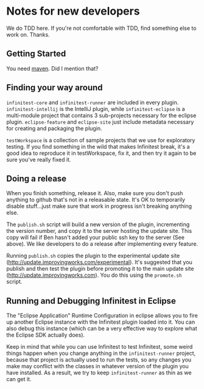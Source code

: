 Notes for new developers
=========================

We do TDD here. If you're not comfortable with TDD, find something else to work on. Thanks.

Getting Started
---------------

You need [maven](http://maven.apache.org/download.html). Did I mention that?

Finding your way around
------------------------

`infinitest-core` and `infinitest-runner` are included in every plugin. `infinitest-intellij` is the IntelliJ plugin, while `infinitest-eclipse` is a multi-module project that contains 3 sub-projects necessary for the eclipse plugin. `eclipse-feature` and `eclipse-site` just include metadata necessary for creating and packaging the plugin.

`testWorkspace` is a collection of sample projects that we use for exploratory testing. If you find something in the wild that makes Infinitest break, it's a good idea to reproduce it in testWorkspace, fix it, and then try it again to be sure you've really fixed it.

Doing a release
----------------

When you finish something, release it. Also, make sure you don't push anything to github that's not in a releasable state. It's OK to temporarily disable stuff...just make sure that work in progress isn't breaking anything else.

The `publish.sh` script will build a new version of the plugin, incrementing the version number, and copy it to the server hosting the update site. This copy will fail if Ben hasn't added your public ssh key to the server (See above). We like developers to do a release after implementing every feature.

Running `publish.sh` copies the plugin to the experimental update site (http://update.improvingworks.com/experimental). It's suggested that you publish and then test the plugin before promoting it to the main update site (http://update.improvingworks.com). You do this using the `promote.sh` script.

Running and Debugging Infinitest in Eclipse
--------------------------------------------

The "Eclipse Application" Runtime Configuration in eclipse allows you to fire up another Eclipse instance with the Infinitest plugin loaded into it. You can also debug this instance (which can be a very effective way to explore what the Eclipse SDK actually does). 

Keep in mind that while you can use Infinitest to test Infinitest, some weird things happen when you change anything in the `infinitest-runner` project, because that project is actually used to run the tests, so any changes you make may conflict with the classes in whatever version of the plugin you have installed. As a result, we try to keep `infinitest-runner` as thin as we can get it.

